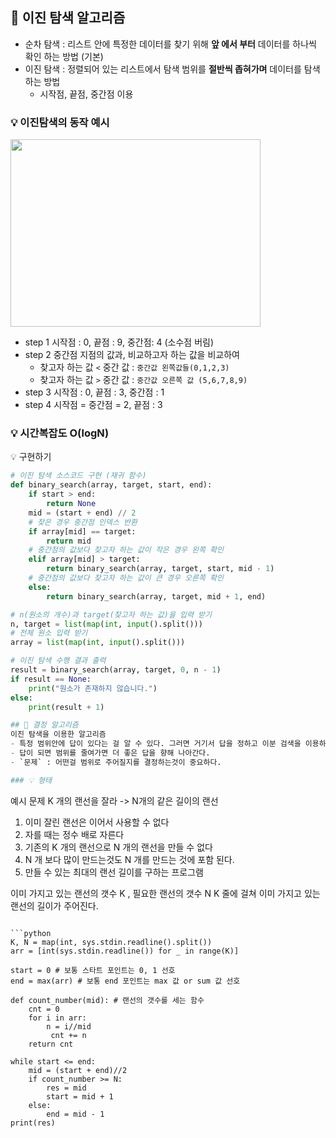 
## 📌 이진 탐색 알고리즘
- 순차 탐색 : 리스트 안에 특정한 데이터를 찾기 위해 **앞 에서 부터** 데이터를 하나씩 확인 하는 방법 (기본)
- 이진 탐색 : 정렬되어 있는 리스트에서 탐색 범위를 **절반씩 좁혀가며** 데이터를 탐색하는 방법
  - 시작점, 끝점, 중간점 이용

### 💡 이진탐색의 동작 예시
<img src="https://user-images.githubusercontent.com/118495946/214482744-ea5e97b6-f729-4f6d-bafe-57762d07ee94.jpeg" width="400" height="300"/>


- step 1 시작점 : 0, 끝점 : 9, 중간점: 4 (소수점 버림)
- step 2 중간점 지점의 값과, 비교하고자 하는 값을 비교하여
  - 찾고자 하는 값 `<` 중간 값 : `중간값 왼쪽값들(0,1,2,3)`
  - 찾고자 하는 값 `>` 중간 값 : `중간값 오른쪽 값 (5,6,7,8,9)`
- step 3 시작점 : 0, 끝점 : 3, 중간점 : 1
- step 4 시작점 = 중간점 = 2, 끝점 : 3
### 💡 시간복잡도 O(logN)

💡 구현하기
```python 
# 이진 탐색 소스코드 구현 (재귀 함수)
def binary_search(array, target, start, end):
    if start > end:
        return None
    mid = (start + end) // 2
    # 찾은 경우 중간점 인덱스 반환
    if array[mid] == target:
        return mid
    # 중간점의 값보다 찾고자 하는 값이 작은 경우 왼쪽 확인
    elif array[mid] > target:
        return binary_search(array, target, start, mid - 1)
    # 중간점의 값보다 찾고자 하는 값이 큰 경우 오른쪽 확인
    else:
        return binary_search(array, target, mid + 1, end)

# n(원소의 개수)과 target(찾고자 하는 값)을 입력 받기
n, target = list(map(int, input().split()))
# 전체 원소 입력 받기
array = list(map(int, input().split()))

# 이진 탐색 수행 결과 출력
result = binary_search(array, target, 0, n - 1)
if result == None:
    print("원소가 존재하지 않습니다.")
else:
    print(result + 1)

## 📌 결정 알고리즘
이진 탐색을 이용한 알고리즘
- 특정 범위안에 답이 있다는 걸 알 수 있다. 그러면 거기서 답을 정하고 이분 검색을 이용하여 답으로서 유효한지 아닌지 판단.
- 답이 되면 범위를 줄여가면 더 좋은 답을 향해 나아간다.
- `문제` : 어떤걸 범위로 주어질지를 결정하는것이 중요하다.

### 💡 형태
```
예시 문제
K 개의 랜선을 잘라  -> N개의 같은 길이의 랜선
1. 이미 잘린 랜선은 이어서 사용할 수 없다
2. 자를 때는 정수 배로 자른다
3. 기존의 K 개의 랜선으로 N 개의 랜선을 만들 수 없다
4. N 개 보다 많이 만드는것도 N 개를 만드는 것에 포함 된다.
5. 만들 수 있는 최대의 랜선 길이를 구하는 프로그램


이미 가지고 있는 랜선의 갯수 K , 필요한 랜선의 갯수 N
K 줄에 걸쳐 이미 가지고 있는 랜선의 길이가 주어진다. 

```

```python
K, N = map(int, sys.stdin.readline().split())
arr = [int(sys.stdin.readline()) for _ in range(K)]

start = 0 # 보통 스타트 포인트는 0, 1 선호
end = max(arr) # 보통 end 포인트는 max 값 or sum 값 선호

def count_number(mid): # 랜선의 갯수를 세는 함수
    cnt = 0
    for i in arr:
        n = i//mid
         cnt += n
    return cnt
         
while start <= end:
    mid = (start + end)//2  
    if count_number >= N:
        res = mid
        start = mid + 1
    else:
        end = mid - 1
print(res)
```
